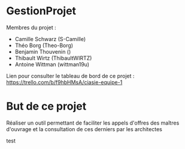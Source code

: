 # GestionProjet
Membres du projet :
- Camille Schwarz (S-Camille)
- Théo Borg (Theo-Borg)
- Benjamin Thouvenin ()
- Thibault Wirtz (ThibaultWIRTZ)
- Antoine Wittman (wittman19u)

Lien pour consulter le tableau de bord de ce projet : https://trello.com/b/f9hbHMsA/ciasie-equipe-1

# But de ce projet
Réaliser un outil permettant de faciliter les appels d'offres des maîtres d'ouvrage et la consultation de ces derniers par les architectes

test
